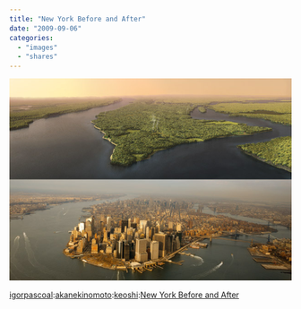 ```yaml
---
title: "New York Before and After"
date: "2009-09-06"
categories: 
  - "images"
  - "shares"
---
```


![](images/tumblr_kpgmi2yMTx1qz666qo1_640.jpg)

[igorpascoal](http://igorpascoal.tumblr.com/post/180784111/akanekinomoto-keoshi-via-ngm-com):[akanekinomoto](http://www.akanekinomoto.com/post/180295216/keoshi-via-ngm-com):[keoshi](http://keoshi.tumblr.com/post/179792310/via-ngm-com):[New York Before and After](http://s.ngm.com/2009/09/manhattan/miller-text/1)
